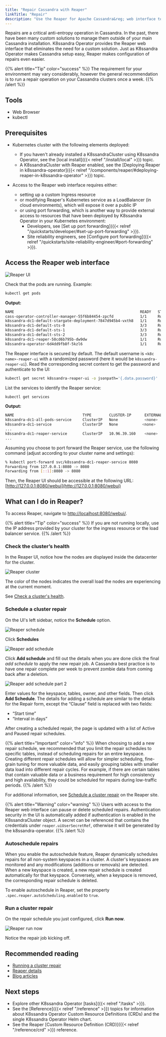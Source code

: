 ```yaml
---
title: "Repair Cassandra with Reaper"
linkTitle: "Repair"
description: "Use the Reaper for Apache Cassandra&reg; web interface to perform repairs."
---
```


Repairs are a critical anti-entropy operation in Cassandra. In the past, there have been many custom solutions to manage them outside of your main Cassandra installation. K8ssandra Operator provides the Reaper web interface that eliminates the need for a custom solution. Just as K8ssandra Operator makes Cassandra setup easy, Reaper makes configuration of repairs even easier.

{{% alert title="Tip" color="success" %}}
The requirement for your environment may vary considerably, however the general recommendation is to run a repair operation on your Cassandra clusters once a week.
{{% /alert %}}

## Tools

* Web Browser
* kubectl

## Prerequisites

* Kubernetes cluster with the following elements deployed:
  * If you haven't already installed a K8ssandraCluster using K8ssandra Operator, see the [local install]({{< relref "/install/local" >}}) topic.
  * A K8ssandraCluster with Reaper enabled, see the [Deploying Reaper in k8ssandra-operator]({{< relref "/components/reaper/#deploying-reaper-in-k8ssandra-operator" >}}) topic.
  
* Access to the Reaper web interface requires either:  
  * setting up a custom Ingress resource
  * or modifying Reaper's Kubernetes service as a LoadBalancer (in cloud environments), which will expose it over a public IP
  * or using port forwarding, which is another way to provide external access to resources that have been deployed by K8ssandra Operator in your Kubernetes environment:  
    * Developers, see [Set up port forwarding]({{< relref "/quickstarts/developer/#set-up-port-forwarding" >}}).  
    * Site reliability engineers, see [Configure port forwarding]({{< relref "/quickstarts/site-reliability-engineer/#port-forwarding" >}}).

## Access the Reaper web interface

![Reaper UI](reaper-main-ui.png)

Check that the pods are running. Example:

```bash
kubectl get pods
```

**Output:**

```bash
NAME                                                         READY   STATUS    RESTARTS   AGE
cass-operator-controller-manager-55f6b84454-zpcfd            1/1     Running   1          10d
k8ssandra-dc1-default-stargate-deployment-7847d945b4-vxth8   1/1     Running   0          10d
k8ssandra-dc1-default-sts-0                                  3/3     Running   0          10d
k8ssandra-dc1-default-sts-1                                  3/3     Running   0          10d
k8ssandra-dc1-default-sts-2                                  3/3     Running   0          10d
k8ssandra-dc1-reaper-58cd6b795b-dw9dw                        1/1     Running   0          10d
k8ssandra-operator-6d4dd9fb8f-5kzl6                          1/1     Running   0          10d
```

The Reaper interface is secured by default. The default username is `<k8c name>-reaper-ui` with a randomized password (here it would be `k8ssandra-reaper-ui`).
Read the corresponding secret content to get the password and authenticate to the UI:

```bash
kubectl get secret k8ssandra-reaper-ui -o jsonpath='{.data.password}' | base64 --decode
```

List the services to identify the Reaper service:

```bash
kubectl get services
```

**Output:**

```bash
NAME                               TYPE        CLUSTER-IP      EXTERNAL-IP   PORT(S)                                                  AGE
k8ssandra-dc1-all-pods-service     ClusterIP   None            <none>        9042/TCP                                                 10d
k8ssandra-dc1-service              ClusterIP   None           <none>         9042/TCP,9142/TCP,8080/TCP,9103/TCP,9000/TCP,9160/TCP    10d
...
k8ssandra-dc1-reaper-service       ClusterIP   10.96.39.160    <none>        8080/TCP,8081/TCP                                        10d
...
```

Assuming you choose to port forward the Reaper service, use the following command (adjust according to your cluster name and settings):

```bash
% kubectl port-forward svc/k8ssandra-dc1-reaper-service 8080
Forwarding from 127.0.0.1:8080 -> 8080
Forwarding from [::1]:8080 -> 8080
```

Then, the Reaper UI should be accessible at the following URL: [http://127.0.0.1:8080/webui](http://127.0.0.1:8080/webui)


## What can I do in Reaper?

To access Reaper, navigate to [http://localhost:8080/webui/](http://localhost:8080/webui/). 

{{% alert title="Tip" color="success" %}}
If you are not running locally, use the IP address provided by your cluster for the ingress resource or the load balancer service.
{{% /alert %}}

### Check the cluster’s health

In the Reaper UI, notice how the nodes are displayed inside the datacenter for the cluster.

![Reaper cluster](reaper-cluster.png)

The color of the nodes indicates the overall load the nodes are experiencing at the current moment.

See [Check a cluster's health](http://cassandra-reaper.io/docs/usage/health/).

### Schedule a cluster repair

On the UI's left sidebar, notice the **Schedule** option.

![Reaper schedule](reaper-schedule.png)

Click **Schedules**

![Reaper add schedule](reaper-add-schedule1.png)

Click **Add schedule** and fill out the details when you are done click the final _add schedule_ to apply the new repair job.  A Cassandra best practice is to have one repair complete per week to prevent zombie data from coming back after a deletion.

![Reaper add schedule part 2](reaper-add-schedule2.png)

Enter values for the keyspace, tables, owner, and other fields. Then click **Add Schedule**. The details for adding a schedule are similar to the details for the Repair form, except the “Clause” field is replaced with two fields:

* “Start time”
* “Interval in days”

After creating a scheduled repair, the page is updated with a list of Active and Paused repair schedules.

{{% alert title="Important" color="info" %}}
When choosing to add a new repair schedule, we recommended that you limit the repair schedules to specific tables, instead of scheduling repairs for an entire keyspace. Creating different repair schedules will allow for simpler scheduling, fine-grain tuning for more valuable data, and easily grouping tables with smaller data load into different repair cycles. For example, if there are certain tables that contain valuable data or a business requirement for high consistency and high availability, they could be scheduled for repairs during low-traffic periods.
{{% /alert %}}

For additional information, see [Schedule a cluster repair](http://cassandra-reaper.io/docs/usage/schedule/) on the Reaper site.

{{% alert title="Warning" color="warning" %}}
Users with access to the Reaper web interface can pause or delete scheduled repairs. Authentication security in the UI is automatically added if authentication is enabled in the K8ssandraCluster object. A secret can be referenced that contains the credentials under `reaper.uiUserSecretRef`, otherwise it will be generated by the k8ssandra-operator.
{{% /alert %}}

### Autoschedule repairs

When you enable the autoschedule feature, Reaper dynamically schedules repairs for all non-system keyspaces in a cluster. A cluster's keyspaces are monitored and any modifications (additions or removals) are detected. When a new keyspace is created, a new repair schedule is created automatically for that keyspace. Conversely, when a keyspace is removed, the corresponding repair schedule is deleted.

To enable autoschedule in Reaper, set the property `.spec.reaper.autoScheduling.enabled` to `true`. 

### Run a cluster repair

On the repair schedule you just configured, click **Run now**.

![Reaper run now](reaper-schedule-run-now.png)

Notice the repair job kicking off.

## Recommended reading

* [Running a cluster repair](http://cassandra-reaper.io/docs/usage/single/)
* [Reaper details](http://cassandra-reaper.io/)
* [Blog articles](https://thelastpickle.com/blog/)

## Next steps

* Explore other K8ssandra Operator [tasks]({{< relref "/tasks" >}}).
* See the [Reference]({{< relref "/reference" >}}) topics for information about K8ssandra Operator Custom Resource Definitions (CRDs) and the single K8ssandra Operator Helm chart. 
* See the Reaper [Custom Resource Definition (CRD)]({{< relref "/reference/crd" >}}) reference.
